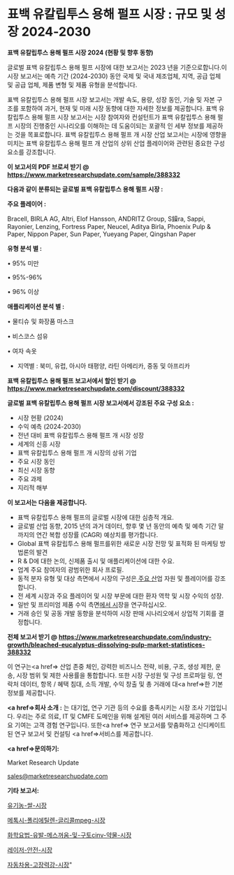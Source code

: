 # 표백 유칼립투스 용해 펄프 시장 : 규모 및 성장 2024-2030

<strong>표백 유칼립투스 용해 펄프 시장 2024 (현황 및 향후 동향)</strong>

글로벌 표백 유칼립투스 용해 펄프 시장에 대한 보고서는 2023 년을 기준으로합니다.이 시장 보고서는 예측 기간 (2024-2030) 동안 국제 및 국내 제조업체, 지역, 공급 업체 및 공급 업체, 제품 변형 및 제품 유형을 분석합니다.

표백 유칼립투스 용해 펄프 시장 보고서는 개발 속도, 용량, 성장 동인, 기술 및 자본 구조를 포함하여 과거, 현재 및 미래 시장 동향에 대한 자세한 정보를 제공합니다. 표백 유칼립투스 용해 펄프 시장 보고서는 시장 참여자와 컨설턴트가 표백 유칼립투스 용해 펄프 시장의 진행중인 시나리오를 이해하는 데 도움이되는 포괄적 인 세부 정보를 제공하는 것을 목표로합니다. 표백 유칼립투스 용해 펄프 개 시장 산업 보고서는 시장에 영향을 미치는 표백 유칼립투스 용해 펄프 개 산업의 상위 산업 플레이어와 관련된 중요한 구성 요소를 강조합니다.



<strong>이 보고서의 PDF 브로셔 받기 @ <a href=https://www.marketresearchupdate.com/sample/388332>https://www.marketresearchupdate.com/sample/388332</a></strong>



<strong>다음과 같이 분류되는 글로벌 표백 유칼립투스 용해 펄프 시장 :</strong>



<strong>주요 플레이어 :</strong>

Bracell, BIRLA AG, Altri, Elof Hansson, ANDRITZ Group, S鐰ra, Sappi, Rayonier, Lenzing, Fortress Paper, Neucel, Aditya Birla, Phoenix Pulp & Paper, Nippon Paper, Sun Paper, Yueyang Paper, Qingshan Paper



<strong>유형 분석 별 :</strong>

• 95% 미만

• 95%-96%

• 96% 이상



<strong>애플리케이션 분석 별 :</strong>

• 물티슈 및 화장품 마스크

• 비스코스 섬유

• 여자 속옷

<ul>
  <li>지역별 : 북미, 유럽, 아시아 태평양, 라틴 아메리카, 중동 및 아프리카</li>
</ul>


<strong>표백 유칼립투스 용해 펄프 보고서에서 할인 받기 @ <a href=https://www.marketresearchupdate.com/discount/388332>https://www.marketresearchupdate.com/discount/388332</a></strong>



<strong>글로벌 표백 유칼립투스 용해 펄프 시장 보고서에서 강조된 주요 구성 요소 :</strong>
<ul>
  <li>시장 현황 (2024)</li>
  <li>수익 예측 (2024-2030)</li>
  <li>전년 대비 표백 유칼립투스 용해 펄프 개 시장 성장</li>
  <li>세계의 신흥 시장</li>
  <li>표백 유칼립투스 용해 펄프 개 시장의 상위 기업</li>
  <li>주요 시장 동인</li>
  <li>최신 시장 동향</li>
  <li>주요 과제</li>
  <li>지리적 해부</li>
</ul>


<strong>이 보고서는 다음을 제공합니다.</strong>
<ul>
  <li>표백 유칼립투스 용해 펄프의 글로벌 시장에 대한 심층적 개요.</li>
  <li>글로벌 산업 동향, 2015 년의 과거 데이터, 향후 몇 년 동안의 예측 및 예측 기간 말까지의 연간 복합 성장률 (CAGR) 예상치를 평가합니다.</li>
  <li>Global 표백 유칼립투스 용해 펄프를위한 새로운 시장 전망 및 표적화 된 마케팅 방법론의 발견</li>
  <li>R &amp; D에 대한 논의, 신제품 출시 및 애플리케이션에 대한 수요.</li>
  <li>업계 주요 참여자의 광범위한 회사 프로필.</li>
  <li>동적 분자 유형 및 대상 측면에서 시장의 구성은<a href=> 주요 산</a>업 자원 및 플레이어를 강조합니다.</li>
  <li>전 세계 시장과 주요 플레이어 및 시장 부문에 대한 환자 역학 및 시장 수익의 성장.</li>
  <li>일반 및 프리미엄 제품 수익 측면<a href=>에서 시</a>장을 연구하십시오.</li>
  <li>거래 승인 및 공동 개발 동향을 분석하여 시장 판매 시나리오에서 상업적 기회를 결정합니다.</li>
</ul>



<strong>전체 보고서 받기 @ <a href=https://www.marketresearchupdate.com/industry-growth/bleached-eucalyptus-dissolving-pulp-market-statistices-388332>https://www.marketresearchupdate.com/industry-growth/bleached-eucalyptus-dissolving-pulp-market-statistices-388332</a></strong>

이 연구는<a href=> 산업 존중</a> 체인, 강력한 비즈니스 전략, 비용, 구조, 생성 제한, 운송, 시장 범위 및 제한 사용률을 통합합니다. 또한 시장 구성원 및 구성 프로파일 링, 연락처 데이터, 항목 / 혜택 침대, 소득 개발, 수익 창출 및 총 거래에 대<a href=>한 기본 </a>정보를 제공합니다.



<strong><a href=>회사 소</a>개 :</strong>
는 대기업, 연구 기관 등의 수요를 충족시키는 시장 조사 기업입니다. 우리는 주로 의료, IT 및 CMFE 도메인을 위해 설계된 여러 서비스를 제공하며 그 주요 기여는 고객 경험 연구입니다. 또한<a href=> 연구 보</a>고서를 맞춤화하고 신디케이트 된 연구 보고서 및 컨설팅 <a href=>서비스</a>를 제공합니다.



<strong><a href=>문의하기:</a></strong>

Market Research Update

sales@marketresearchupdate.com



<strong>기타 보고서:</strong>

<a href=https://www.linkedin.com/pulse/유기농-쌀-시장-규모-및-성장-2023-market-matrix-musings-analysis/>유기농-쌀-시장</a>

<a href=https://www.linkedin.com/pulse/메톡시-폴리에틸렌-글리콜mpeg-시장-진입-전략-및-위험-평가2029년-cqglf/>메톡시-폴리에틸렌-글리콜mpeg-시장</a>

<a href=https://www.linkedin.com/pulse/화학요법-유발-메스꺼움-및-구토cinv-약물-시장-규모-성장-2023-wwodf/>화학요법-유발-메스꺼움-및-구토cinv-약물-시장</a>

<a href=https://www.linkedin.com/pulse/레이저-안전-시장-경쟁-분석-및-성장-잠재력-2030-analytics-avenue-adventures-24-ana-gu3df/>레이저-안전-시장</a>

<a href=https://www.linkedin.com/pulse/자동차용-고장력강-시장-경쟁-분석-및-성장-잠재력-2030-analytics-alchemy-360-analysis-h207f/>자동차용-고장력강-시장</a>"
